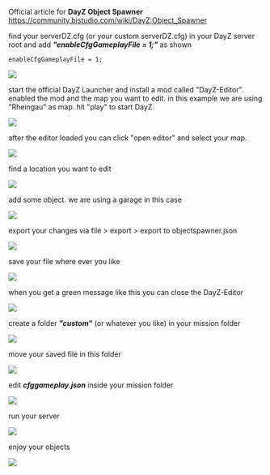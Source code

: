 Official article for **DayZ Object Spawner** https://community.bistudio.com/wiki/DayZ:Object_Spawner

find your serverDZ.cfg (or your custom serverDZ.cfg) in your DayZ server root and add ***"enableCfgGameplayFile = 1;"*** as shown
```
enableCfgGameplayFile = 1;
```
<img src="https://github.com/ranseier86/DayZ-FooBarLand/blob/main/docs/dayz-editor/img/serverconfig.png">

start the official DayZ Launcher and install a mod called "DayZ-Editor". enabled the mod and the map you want to edit. in this example we are using "Rheingau" as map. hit "play" to start DayZ.

<img src="https://github.com/ranseier86/DayZ-FooBarLand/blob/main/docs/dayz-editor/img/dayzlauncher.png">

after the editor loaded you can click "open editor" and select your map.

<img src="https://github.com/ranseier86/DayZ-FooBarLand/blob/main/docs/dayz-editor/img/editormenu.png">

find a location you want to edit

<img src="https://github.com/ranseier86/DayZ-FooBarLand/blob/main/docs/dayz-editor/img/empty.jpg">

add some object. we are using a garage in this case

<img src="https://github.com/ranseier86/DayZ-FooBarLand/blob/main/docs/dayz-editor/img/garage.jpg">

export your changes via file > export > export to objectspawner.json

<img src="https://github.com/ranseier86/DayZ-FooBarLand/blob/main/docs/dayz-editor/img/exportmenu.jpg">

save your file where ever you like

<img src="https://github.com/ranseier86/DayZ-FooBarLand/blob/main/docs/dayz-editor/img/examplefile.jpg">

when you get a green message like this you can close the DayZ-Editor

<img src="https://github.com/ranseier86/DayZ-FooBarLand/blob/main/docs/dayz-editor/img/saved.jpg">

create a folder ***"custom"*** (or whatever you like) in your mission folder

<img src="https://github.com/ranseier86/DayZ-FooBarLand/blob/main/docs/dayz-editor/img/customfolder.png">

move your saved file in this folder

<img src="https://github.com/ranseier86/DayZ-FooBarLand/blob/main/docs/dayz-editor/img/custominside.png">

edit ***cfggameplay.json*** inside your mission folder

<img src="https://github.com/ranseier86/DayZ-FooBarLand/blob/main/docs/dayz-editor/img/cfggameplayjsonedit.png">

run your server

<img src="https://github.com/ranseier86/DayZ-FooBarLand/blob/main/docs/dayz-editor/img/server.png">

enjoy your objects

<img src="https://github.com/ranseier86/DayZ-FooBarLand/blob/main/docs/dayz-editor/img/finish.jpg">
